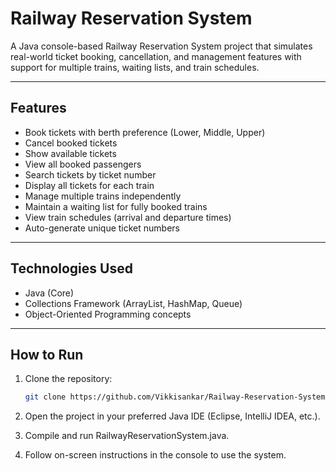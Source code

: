 # Railway Reservation System

A Java console-based Railway Reservation System project that simulates real-world ticket booking, cancellation, and management features with support for multiple trains, waiting lists, and train schedules.

---

## Features

- Book tickets with berth preference (Lower, Middle, Upper)
- Cancel booked tickets
- Show available tickets
- View all booked passengers
- Search tickets by ticket number
- Display all tickets for each train
- Manage multiple trains independently
- Maintain a waiting list for fully booked trains
- View train schedules (arrival and departure times)
- Auto-generate unique ticket numbers

---

## Technologies Used

- Java (Core)
- Collections Framework (ArrayList, HashMap, Queue)
- Object-Oriented Programming concepts

---

## How to Run

1. Clone the repository:

   ```bash
   git clone https://github.com/Vikkisankar/Railway-Reservation-System.git

2. Open the project in your preferred Java IDE (Eclipse, IntelliJ IDEA, etc.).

3. Compile and run RailwayReservationSystem.java.

4. Follow on-screen instructions in the console to use the system.


